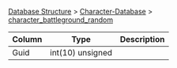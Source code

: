 [Database Structure](Database-Structure) > [Character-Database](Character-Database) > [character_battleground_random](character_battleground_random)

Column | Type | Description
--- | --- | ---
Guid | int(10) unsigned | 
